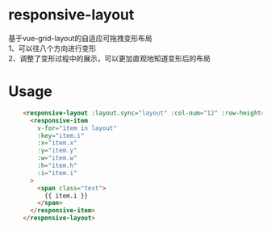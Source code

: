 # responsive-layout
基于vue-grid-layout的自适应可拖拽变形布局<br/>
1、可以往八个方向进行变形<br/>
2、调整了变形过程中的展示，可以更加直观地知道变形后的布局
# Usage
```html
    <responsive-layout :layout.sync="layout" :col-num="12" :row-height="30">
      <responsive-item
        v-for="item in layout"
        :key="item.i"
        :x="item.x"
        :y="item.y"
        :w="item.w"
        :h="item.h"
        :i="item.i"
      >
        <span class="text">
          {{ item.i }}
        </span>
      </responsive-item>
    </responsive-layout>
```
